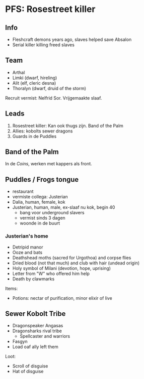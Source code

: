 # PFS: Rosestreet killer

## Info
- Fleshcraft demons years ago, slaves helped save Absalon
- Serial killer killing freed slaves

## Team
- Arthal
- Limki (dwarf, hireling)
- Alit (elf, cleric desna)
- Thoralyn (dwarf, druid of the storm)

Recruit vermist: Nelfrid Sor. Vrijgemaakte slaaf.

## Leads
1. Rosestreet killer: Kan ook thugs zijn. Band of the Palm
2. Allies: kobolts sewer dragons
3. Guards in de Puddles

## Band of the Palm
In de *Coins*, werken met kappers als front.

## Puddles / Frogs tongue
- restaurant
- vermiste collega: Justerian
- Dalia, human, female, kok
- Justerian, human, male, ex-slaaf nu kok, begin 40
    - bang voor underground slavers
    - vermist sinds 3 dagen
    - woonde in de buurt

### Justerian's home
- Detripid manor
- Ooze and bats
- Deathshead moths (sacred for Urgothoa) and corpse flies
- Dried blood (not that much) and club with hair (undead origin)
- Holy symbol of Milani (devotion, hope, uprising)
- Letter from "W" who offered him help
- Death by clawmarks

Items:
- Potions: nectar of purification, minor elixir of live

## Sewer Kobolt Tribe
- Dragonspeaker Angasas
- Dragonsharks rival tribe
    - Spellcaster and warriors
- Fasgyn
- Load oaf ally left them

Loot:
- Scroll of disguise
- Hat of disguise
